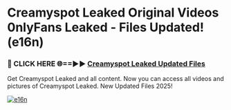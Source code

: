 # Creamyspot Leaked Original Videos 0nlyFans Leaked - Files Updated! (e16n)

<h3>🔴 CLICK HERE 🌐==►► <a href="https://tinyurl.com/brd5kh86" rel="nofollow">Creamyspot Leaked Updated Files</a></h3>

Get Creamyspot Leaked and all content. Now you can access all videos and pictures of Creamyspot Leaked. New Updated Files 2025!

[![e16n](https://i.imgur.com/K7sEzmb.gif)](https://tinyurl.com/brd5kh86)
